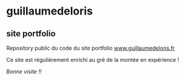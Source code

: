 # guillaumedeloris

## site portfolio

Repository public du code du site portfolio www.guillaumedeloris.fr

Ce site est régulièrement enrichi au gré de la montée en expérience !

*Bonne visite !!*